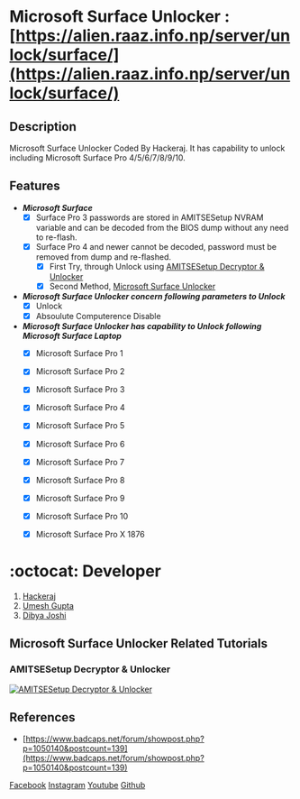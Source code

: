 # Microsoft Surface Unlocker : [https://alien.raaz.info.np/server/unlock/surface/](https://alien.raaz.info.np/server/unlock/surface/)
 
## Description
Microsoft Surface Unlocker Coded By Hackeraj. It has capability to unlock including Microsoft Surface Pro 4/5/6/7/8/9/10.

## Features
- ***Microsoft Surface***
  * [x] Surface Pro 3 passwords are stored in AMITSESetup NVRAM variable and can be decoded from the BIOS dump without any need to re-flash.
  * [x] Surface Pro 4 and newer cannot be decoded, password must be removed from dump and re-flashed.
    * [x] First Try, through Unlock using [AMITSESetup Decryptor & Unlocker](https://alien.raaz.info.np/server/unlock/AMITSESetup/)
    * [x] Second Method, [Microsoft Surface Unlocker](https://alien.raaz.info.np/server/unlock/surface/)
- ***Microsoft Surface Unlocker concern following parameters to Unlock***
  * [x] Unlock
  * [x] Absoulute Computerence Disable
- ***Microsoft Surface Unlocker has capability to Unlock following Microsoft Surface Laptop***
  * [x] Microsoft Surface Pro 1
  * [x] Microsoft Surface Pro 2
  * [x] Microsoft Surface Pro 3
  * [x] Microsoft Surface Pro 4
  * [x] Microsoft Surface Pro 5
  * [x] Microsoft Surface Pro 6
  * [x] Microsoft Surface Pro 7
  * [x] Microsoft Surface Pro 8
  * [x] Microsoft Surface Pro 9
  * [x] Microsoft Surface Pro 10
  * [x] Microsoft Surface Pro X 1876
 

# :octocat: Developer
1. [Hackeraj](https://www.facebook.com/HackerajOfficial/)
2. [Umesh Gupta](https://www.facebook.com/umeshkumarguptanp)
3. [Dibya Joshi](https://www.facebook.com/dibya.joshi.99)

## Microsoft Surface Unlocker Related Tutorials
### AMITSESetup Decryptor & Unlocker
  [![AMITSESetup Decryptor & Unlocker](https://img.youtube.com/vi/foQpgeDwkiU/0.jpg)](https://www.youtube.com/watch?v=foQpgeDwkiU&ab_channel=Hackeraj)

## References
- [https://www.badcaps.net/forum/showpost.php?p=1050140&postcount=139](https://www.badcaps.net/forum/showpost.php?p=1050140&postcount=139)

[Facebook](https://www.facebook.com/HackerajOfficial/)
[Instagram](https://www.instagram.com/hackeraj/)
[Youtube](https://www.youtube.com/Hackeraj/)
[Github](https://www.github.com/HackerajOfficial/)
